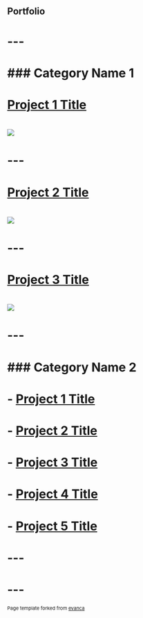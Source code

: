 ## Portfolio

# ---

# ### Category Name 1 

# [Project 1 Title](/sample_page)
# <img src="images/dummy_thumbnail.jpg?raw=true"/>

# ---
# [Project 2 Title](/pdf/sample_presentation.pdf)
# <img src="images/dummy_thumbnail.jpg?raw=true"/>

# ---
# [Project 3 Title](http://example.com/)
# <img src="images/dummy_thumbnail.jpg?raw=true"/>

# ---

# ### Category Name 2

# - [Project 1 Title](http://example.com/)
# - [Project 2 Title](http://example.com/)
# - [Project 3 Title](http://example.com/)
# - [Project 4 Title](http://example.com/)
# - [Project 5 Title](http://example.com/)

# ---




# ---
<p style="font-size:11px">Page template forked from <a href="https://github.com/evanca/quick-portfolio">evanca</a></p>
<!-- Remove above link if you don't want to attibute -->
